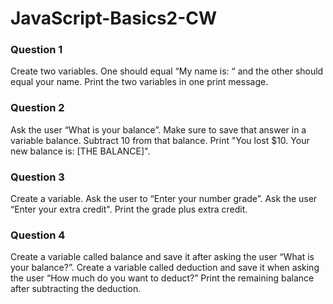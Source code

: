 # JavaScript-Basics2-CW

### Question 1
Create two variables. One should equal “My name is: “ and the other should equal your name. Print the two variables in one print message.

### Question 2
Ask the user “What is your balance”. Make sure to save that answer in a variable balance. Subtract 10 from that balance. Print "You lost $10. Your new balance is: [THE BALANCE]".

### Question 3
Create a variable. Ask the user to “Enter your number grade”. Ask the user “Enter your extra credit". Print the grade plus extra credit.

### Question 4
Create a variable called balance and save it after asking the user “What is your balance?”. Create a variable called deduction and save it when asking the user “How much do you want to deduct?” Print the remaining balance after subtracting the deduction.

<!DOCTYPE html>
<html lang="en">
<head>
    <meta charset="UTF-8">
    <title>Title</title>
</head>
<body>

<script>


var myName=("clyde");
var name=("kenn");

("myName");

console.log("myName + name")

</script>


</body>
